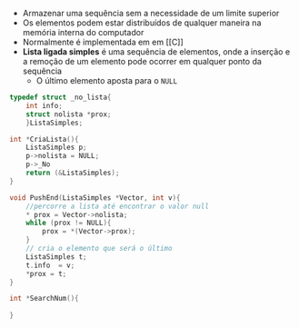 - Armazenar uma sequência sem a necessidade de um limite superior
- Os elementos podem estar distribuídos de qualquer maneira na memória interna do computador
- Normalmente é implementada em em [[C]]
- **Lista ligada simples**
	é uma sequência de elementos, onde a  inserção e a remoção de um elemento pode ocorrer em qualquer ponto da sequência
	- O último elemento aposta para o `NULL`
```c
typedef struct _no_lista{
	int info;
	struct nolista *prox;
	}ListaSimples;

int *CriaLista(){
	ListaSimples p;
	p->nolista = NULL;
	p->_No
	return (&ListaSimples);
}

void PushEnd(ListaSimples *Vector, int v){
	//percorre a lista até encontrar o valor null
	* prox = Vector->nolista;
	while (prox != NULL){
		prox = *(Vector->prox);
	}
	// cria o elemento que será o último
	ListaSimples t;
	t.info  = v;
	*prox = t;
}

int *SearchNum(){
	
}

```

